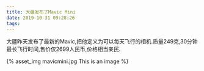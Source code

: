 ```yaml
---
title: 大疆发布了Mavic Mini
date: 2019-10-31 09:28:26
tags:
---
```


大疆昨天发布了最新的Mavic,把他定义为可以每天飞行的相机.质量249克,30分钟最长飞行时间,售价仅2699人民币,价格相当亲民.

{% asset_img mavicmini.jpg This is an image %}
 

<!-- more -->